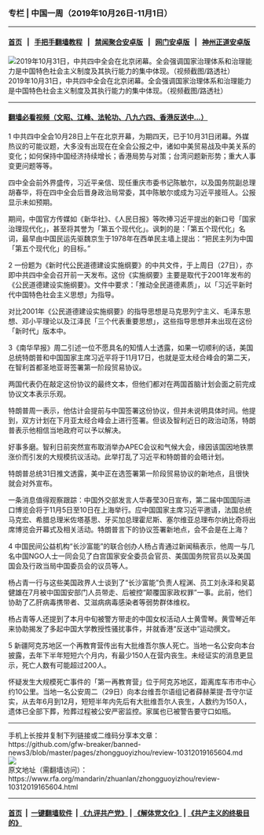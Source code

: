 ### 专栏 | 中国一周（2019年10月26日-11月1日）
------------------------

#### [首页](https://github.com/gfw-breaker/banned-news3/blob/master/README.md) &nbsp;&nbsp;|&nbsp;&nbsp; [手把手翻墙教程](https://github.com/gfw-breaker/guides/wiki) &nbsp;&nbsp;|&nbsp;&nbsp; [禁闻聚合安卓版](https://github.com/gfw-breaker/bn-android) &nbsp;&nbsp;|&nbsp;&nbsp; [网门安卓版](https://github.com/oGate2/oGate) &nbsp;&nbsp;|&nbsp;&nbsp; [神州正道安卓版](https://github.com/SzzdOgate/update) 



<div id="headerimg">
 <img alt="2019年10月31日，中共四中全会在北京闭幕。全会强调国家治理体系和治理能力是中国特色社会主义制度及其执行能力的集中体现。（视频截图/路透社）
" src="https://www.rfa.org/mandarin/zhuanlan/zhongguoyizhou/review-10312019165604.html/yt1031v.jpg/image" title="2019年10月31日，中共四中全会在北京闭幕。全会强调国家治理体系和治理能力是中国特色社会主义制度及其执行能力的集中体现。（视频截图/路透社）
"/>
 <div id="headerimgcontents">
  <div id="headerimgcaption">
   <span>
    2019年10月31日，中共四中全会在北京闭幕。全会强调国家治理体系和治理能力是中国特色社会主义制度及其执行能力的集中体现。（视频截图/路透社）
   </span>
   <!-- zoomattribute -->
  </div>
  <!-- headerimgcaption -->
 </div>
 <!-- headerimagecontents -->
</div>

<hr/>


#### [翻墙必看视频（文昭、江峰、法轮功、八九六四、香港反送中...）](https://github.com/gfw-breaker/banned-news3/blob/master/pages/links.md)

<div id="storytext">
 <div>
  <div class="slot_header">
  </div>
 </div>
 <p>
  1 中共四中全会10月28日上午在北京开幕，为期四天，已于10月31日闭幕。外媒热议的可能议题，大多没有出现在在全会公报之中，诸如中美贸易战及中美关系的变化；如何保持中国经济持续增长；香港局势与对策；台湾问题新形势；重大人事变更问题等等。
 </p>
 <p>
  四中全会前外界盛传，习近平亲信、现任重庆市委书记陈敏尔，以及国务院副总理胡春华，将在四中全会后晋身政治局常委，其中陈敏尔或成为习近平接班人。公报显示未如预期。
 </p>
 <p>
  期间，中国官方传媒如《新华社》、《人民日报》等吹捧习近平提出的新口号「国家治理现代化」，甚至将其誉为「第五个现代化」。讽刺的是：「第五个现代化」名词，最早由中国民运先驱魏京生于1978年在西单民主墙上提出：“把民主列为中国「第五个现代化」的目标。”
 </p>
 <p>
  2 一份题为《新时代公民道德建设实施纲要》的中共文件，于上周日（27日），亦即中共四中全会召开前一天发布。这份《实施纲要》主要是取代于2001年发布的《公民道德建设实施纲要》。文件中要求：「推动全民道德素质」，以「习近平新时代中国特色社会主义思想」为指导。
 </p>
 <p>
  对比2001年《公民道德建设实施纲要》的指导思想是马克思列宁主义、毛泽东思想、邓小平理论以及江泽民「三个代表重要思想」，这些指导思想并未出现在这份「新时代」版本中。
 </p>
 <p>
  3《南华早报》周二引述一位不愿具名的知情人士透露，如果一切顺利的话，美国总统特朗普和中国国家主席习近平将于11月17日，也就是亚太经合峰会的第二天，在智利首都圣地亚哥签署第一阶段贸易协议。
 </p>
 <p>
  两国代表仍在敲定这份协议的最终文本，但他们都对在两国首脑计划会面之前完成协议文本表示乐观。
 </p>
 <p>
  特朗普周一表示，他估计会提前与中国签署这份协议，但并未说明具体时间。他提到，双方计划在下月亚太经合峰会上进行签署。但谈及智利近日的政治动荡，特朗普表示他相信当地政府可以予以解决。
 </p>
 <p>
  好事多磨。智利日前突然宣布取消举办APEC会议和气候大会，缘因该国因地铁票涨价而引发的大规模抗议活动。此举打乱了习近平和特朗普的会晤计划。
 </p>
 <p>
  特朗普总统31日推文透露，美中正在选签署第一阶段贸易协议的新地点，且很快就会对外宣布。
 </p>
 <p>
  一条消息值得观察跟踪：中国外交部发言人华春莹30日宣布，第二届中国国际进口博览会将于11月5日至10日在上海举行。应中国国家主席习近平邀请，法国总统马克宏、希腊总理米佐塔基思、牙买加总理霍尼斯、塞尔维亚总理布尔纳比奇将出席博览会开幕式及相关活动。特朗普言下的协议签署新地点，会不会是在上海？
 </p>
 <p>
  4 中国民间公益机构“长沙富能”的联合创办人杨占青通过新闻稿表示，他周一与几名中国NGO人士一同会见了白宫国家安全委员会官员、美国国务院官员以及美国国会及行政当局中国委员会的议员等人。
 </p>
 <p>
  杨占青一行与这些美国政界人士谈到了“长沙富能”负责人程渊、员工刘永泽和吴葛健雄在7月被中国国安部门人员带走、后被控“颠覆国家政权罪”一事。此前，他们协助了乙肝病毒携带者、艾滋病病毒感染者等弱势群体维权。
 </p>
 <p>
  杨占青等人还提到了本月中旬被警方带走的中国女权活动人士黄雪琴。黄雪琴近年来协助揭发了多起中国大学教授性骚扰事件，并就香港“反送中”运动撰文。
 </p>
 <p>
  5 新疆阿克苏地区一个再教育营传出有大批维吾尔族人死亡。当地一名公安向本台披露，去年下半年短短六个月内，有最少150人在营内丧生。未经证实的消息更显示，死亡人数有可能超过200人。
 </p>
 <p>
  怀疑发生大规模死亡事件的「第一再教育营」位于阿克苏地区，距离库车市市中心约10公里。当地一名公安周二（29日）向本台维吾尔语组记者薛赫莱提·吾守尔证实，从去年6月到12月，短短半年内先后有大批维吾尔人丧生，人数约为150人，遗体已全部下葬，殓葬过程被公安严密监控。家属也已被警告要守口如瓶。
 </p>
</div>

<hr/>
手机上长按并复制下列链接或二维码分享本文章：<br/>
https://github.com/gfw-breaker/banned-news3/blob/master/pages/zhongguoyizhou/review-10312019165604.md <br/>
<a href='https://github.com/gfw-breaker/banned-news3/blob/master/pages/zhongguoyizhou/review-10312019165604.md'><img src='https://github.com/gfw-breaker/banned-news3/blob/master/pages/zhongguoyizhou/review-10312019165604.md.png'/></a> <br/>
原文地址（需翻墙访问）：https://www.rfa.org/mandarin/zhuanlan/zhongguoyizhou/review-10312019165604.html


------------------------
#### [首页](https://github.com/gfw-breaker/banned-news3/blob/master/README.md) &nbsp;|&nbsp; [一键翻墙软件](https://github.com/gfw-breaker/nogfw/blob/master/README.md) &nbsp;| [《九评共产党》](https://github.com/gfw-breaker/9ping.md/blob/master/README.md#九评之一评共产党是什么) | [《解体党文化》](https://github.com/gfw-breaker/jtdwh.md/blob/master/README.md) | [《共产主义的终极目的》](https://github.com/gfw-breaker/gczydzjmd.md/blob/master/README.md)


<img src='http://gfw-breaker.win/banned-news3/pages/zhongguoyizhou/review-10312019165604.md' width='0px' height='0px'/>